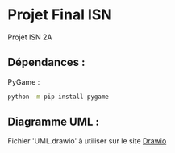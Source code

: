 # Projet Final ISN
Projet ISN 2A

## Dépendances :
PyGame :
```bash
python -m pip install pygame
```

## Diagramme UML :
Fichier 'UML.drawio' à utiliser sur le site [Drawio](https://app.diagrams.net/)